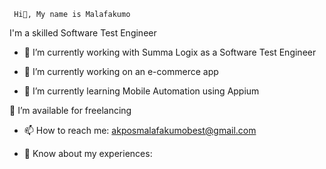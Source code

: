      Hi👋, My name is Malafakumo

 I'm a skilled Software Test Engineer 

- 🔭 I’m currently working with Summa Logix as a Software Test Engineer

- 🔭 I’m currently working on an e-commerce app

- 🌱 I’m currently learning Mobile Automation using Appium

🤝 I’m available for freelancing

- 📫 How to reach me: akposmalafakumobest@gmail.com

- 📄 Know about my experiences: 
